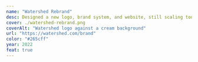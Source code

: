 ```yaml
---
name: "Watershed Rebrand"
desc: Designed a new logo, brand system, and website, still scaling today, alongside Meghan Newell.
cover: ./watershed-rebrand.png
coverAlt: "Watershed logo against a cream background"
url: "https://watershed.com/brand"
color: "#265cff"
year: 2022
feat: true
---
```

